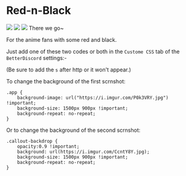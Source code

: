 # Red-n-Black

<img src="http://i.imgur.com/Vtx9kIo.jpg"/>

<img src="http://i.imgur.com/RP0apJN.jpg"/>

<img src="http://i.imgur.com/w1p4aNN.gif"/>
There we go~

For the anime fans with some red and black.

Just add one of these two codes or both in the `Custome CSS` tab  of the `BetterDiscord` settings:-

(Be sure to add the `s` after http or it won't appear.)

To change the background of the first scrnshot:
```
.app {
    background-image: url("https://i.imgur.com/P0k3VRY.jpg") !important;
    background-size: 1500px 900px !important;
    background-repeat: no-repeat;
}
```
Or to change the background of the second scrnshot:
```
.callout-backdrop {
    opacity:0.9 !important;
    background: url(https://i.imgur.com/CcntY8Y.jpg);
    background-size: 1500px 900px !important;
    background-repeat: no-repeat;
}
```
